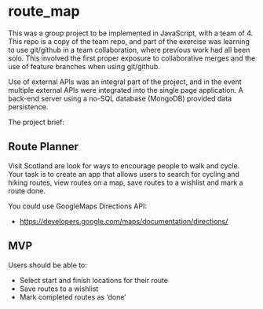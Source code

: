# route_map

This was a group project to be implemented in JavaScript, with a team of 4.  This repo is a copy of the team repo, and part of 
the exercise was learning to use git/github in a team collaboration, where previous work had all been solo.  This involved 
the first proper exposure to collaborative merges and the use of feature branches when using git/github.

Use of external APIs was an integral part of the project, and in the event multiple external APIs were integrated into the single page
application.  A back-end server using a no-SQL database (MongoDB) provided data persistence.

The project brief:

## Route Planner

Visit Scotland are look for ways to encourage people to walk and cycle. Your task is to create an app that allows users to search for cycling and hiking routes, view routes on a map, save routes to a wishlist and mark a route done.

You could use GoogleMaps Directions API:

- https://developers.google.com/maps/documentation/directions/
## MVP

Users should be able to:

- Select start and finish locations for their route
- Save routes to a wishlist
- Mark completed routes as ‘done’
